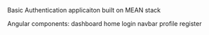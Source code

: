 Basic Authentication applicaiton built on MEAN stack


Angular components:
dashboard
home
login
navbar
profile
register
